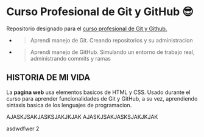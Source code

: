# Curso Profesional de Git y GitHub 😎
Repositorio designado para el [curso profesional de Git y Github.](https://platzi.com/cursos/git-github/)

* > Aprendi manejo de Git. Creando repositorios y su administracion
* > Aprendi manejo de GitHub. Simulando un entorno de trabajo real, administrando commits y ramas

## HISTORIA DE MI VIDA

La **pagina web** usa elementos basicos de HTML y CSS. Usado durante el curso para aprender funcionalidades de Git y GitHub, a su vez, aprendiendo sintaxis basica de los lenguajes de programacion.

AJASKJSAKJASKSJAKJKJAK
AJASKJSAKJASKSJAKJKJAK

asdwdfwer 2
